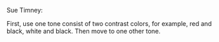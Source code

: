 Sue Timney:

First, use one tone consist of two contrast colors, for example, red and black, white and black. Then move to one other tone.